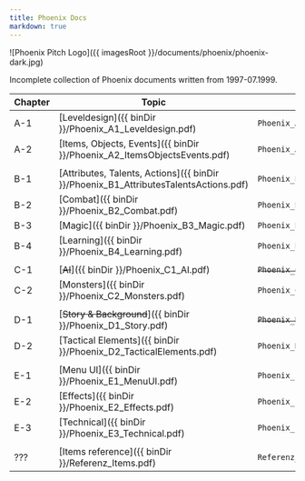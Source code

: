 ```yaml
---
title: Phoenix Docs
markdown: true
---
```


![Phoenix Pitch Logo]({{ imagesRoot }}/documents/phoenix/phoenix-dark.jpg)

Incomplete collection of Phoenix documents written from 1997-07.1999.

 Chapter | Topic                                                                                | File name                                 | Author | Date 
---------|--------------------------------------------------------------------------------------|-------------------------------------------|--------|------------
 A-1     | [Leveldesign]({{ binDir }}/Phoenix_A1_Leveldesign.pdf)                               | `Phoenix_A1_Leveldesign.doc`              | Mike   | 20.07.1999 
 A-2     | [Items, Objects, Events]({{ binDir }}/Phoenix_A2_ItemsObjectsEvents.pdf)             | `Phoenix_A2_ItemsObjectsEvents.doc`       | Mario  | 12.07.1999 
         |                                                                                      |                                           |        |            
 B-1     | [Attributes, Talents, Actions]({{ binDir }}/Phoenix_B1_AttributesTalentsActions.pdf) | `Phoenix_B1_AttributesTalentsActions.doc` | Alex   | 21.07.1999 
 B-2     | [Combat]({{ binDir }}/Phoenix_B2_Combat.pdf)                                         | `Phoenix_B2_Combat.doc`                   | Mike   | 18.07.1999 
 B-3     | [Magic]({{ binDir }}/Phoenix_B3_Magic.pdf)                                           | `Phoenix_B3_Magic.doc`                    | Alex   | 18.07.1999 
 B-4     | [Learning]({{ binDir }}/Phoenix_B4_Learning.pdf)                                     | `Phoenix_B4_Learning.doc`                 | Mike   | 06.07.1999 
         |                                                                                      |                                           |        |            
 C-1     | [~~AI~~]({{ binDir }}/Phoenix_C1_AI.pdf)                                             | ~~`Phoenix_C1_AI.doc`~~                   | Mike   | file lost
 C-2     | [Monsters]({{ binDir }}/Phoenix_C2_Monsters.pdf)                                     | `Phoenix_C2_Monsters.doc`                 | Alex   | 18.07.1999 
         |                                                                                      |                                           |        |            
 D-1     | [~~Story & Background~~]({{ binDir }}/Phoenix_D1_Story.pdf)                          | ~~`Phoenix_D1_Story.doc`~~                | Mike   | file lost
 D-2     | [Tactical Elements]({{ binDir }}/Phoenix_D2_TacticalElements.pdf)                    | `Phoenix_D2_TacticalElements.doc`         | Mike   | 28.06.1999 
         |                                                                                      |                                           |        |            
 E-1     | [Menu UI]({{ binDir }}/Phoenix_E1_MenuUI.pdf)                                        | `Phoenix_E1_MenuUI.doc`                   | Alex   | 21.07.1999 
 E-2     | [Effects]({{ binDir }}/Phoenix_E2_Effects.pdf)                                       | `Phoenix_E2_Effects.doc`                  | Kai    | 13.07.1999 
 E-3     | [Technical]({{ binDir }}/Phoenix_E3_Technical.pdf)                                   | `Phoenix_E3_Technical.doc`                | Stefan | 06.07.1999 
         |                                                                                      |                                           |        |            
 ???     | [Items reference]({{ binDir }}/Referenz_Items.pdf)                                   | `Referenz_Items.doc`                      | Mario  | 07.07.1999 

<style>
  article table {
    border-collapse: collapse;
    margin: 0 auto;
    max-width: 90vw;
    display: block;
    overflow-x: scroll;
  }

  article td, 
  article th {
      border: 1px solid currentColor;
      padding: 2px 10px;
  }

  article th {
      background: #ac876d47;
  }

  article tr.link td {
    cursor: pointer;
  }

  article tr.link:hover td {
      background: #ac876d24;
  }

  article tr.missing td {
    opacity: 0.5;
  }

  article {
    padding-bottom: 50px;
  }

  /* @flosha indicated he prefers horizontal scrolling here than dropping columns */
  /* @media (max-width : 750px) {
    article td:nth-child(3),
    article th:nth-child(3) {
      display: none;
    }
  }

  @media (max-width : 500px) {
    article td:nth-child(1),
    article th:nth-child(1),
    article td:nth-child(5),
    article th:nth-child(5) {
      display: none;
    }
  } */

  @media (max-width : 820px) {
    article {
      max-width: 100%;
    }
  }

  @media (min-width : 820px) {
    article {
      max-width: calc(100% - 400px);
    }
  }
</style>

<script>
  const table = document.querySelector("article table");
  table.classList.add("js");
  const rows = Array.from(table.querySelectorAll("tr"));
  for(let row of rows) {
    const isMissing = row.querySelector("del") != null;
    if (isMissing) {
      row.classList.add("missing");
      continue;
    }
    const link = row.querySelector("a[href]");
    if (link == null) {
      continue;
    }
    row.classList.add("link");
    row.addEventListener("click", () => link.click());
  }
</script>